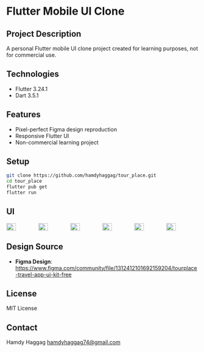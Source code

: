 # Flutter Mobile UI Clone

## Project Description
A personal Flutter mobile UI clone project created for learning purposes, not for commercial use.

## Technologies
- Flutter 3.24.1
- Dart 3.5.1

## Features
- Pixel-perfect Figma design reproduction
- Responsive Flutter UI
- Non-commercial learning project

## Setup
```bash
git clone https://github.com/hamdyhaggag/tour_place.git
cd tour_place
flutter pub get
flutter run
```

## UI

<div style="display: flex; justify-content: space-between;">
  
<img src="https://github.com/user-attachments/assets/06574819-c020-4064-9e43-5503548f9fb9" width="30%" />
<img src="https://github.com/user-attachments/assets/8f67e575-720b-4c4a-bcb1-87d42bae7269" width="30%" />
<img src="https://github.com/user-attachments/assets/ae04e249-ef0f-4b14-8e41-43b33f7f85b6" width="30%" />
<img src="https://github.com/user-attachments/assets/b9fb98b2-bf88-4c12-94c0-a60547b004a2" width="30%" />
<img src="https://github.com/user-attachments/assets/767d7a1d-3161-4a21-be82-40e8987bad0d" width="30%" />
<img src="https://github.com/user-attachments/assets/faf1431b-17bd-4b2f-b34f-4bc5c938d825" width="30%" />

</div>

## Design Source
- **Figma Design**: https://www.figma.com/community/file/1312412101692159204/tourplace-travel-app-ui-kit-free

## License
MIT License



## Contact
Hamdy Haggag
hamdyhaggag74@gmail.com
